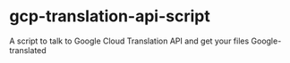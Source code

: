 # gcp-translation-api-script
A script to talk to Google Cloud Translation API and get your files Google-translated
